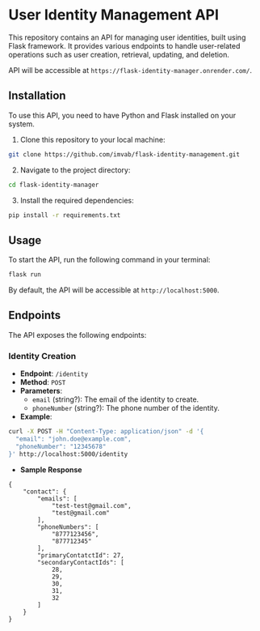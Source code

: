 # User Identity Management API

This repository contains an API for managing user identities, built using Flask framework. It provides various endpoints to handle user-related operations such as user creation, retrieval, updating, and deletion.

API will be accessible at `https://flask-identity-manager.onrender.com/`.

## Installation

To use this API, you need to have Python and Flask installed on your system.

1. Clone this repository to your local machine:

```bash
git clone https://github.com/imvab/flask-identity-management.git
```

2. Navigate to the project directory:

```bash
cd flask-identity-manager
```

3. Install the required dependencies:

```bash
pip install -r requirements.txt
```

## Usage

To start the API, run the following command in your terminal:

```bash
flask run
```

By default, the API will be accessible at `http://localhost:5000`.

## Endpoints

The API exposes the following endpoints:

### Identity Creation

- **Endpoint**: `/identity`
- **Method**: `POST`
- **Parameters**:
  - `email` (string?): The email of the identity to create.
  - `phoneNumber` (string?): The phone number of the identity.
- **Example**:

```bash
curl -X POST -H "Content-Type: application/json" -d '{
  "email": "john.doe@example.com",
  "phoneNumber": "12345678"
}' http://localhost:5000/identity
```
- **Sample Response**

```
{
    "contact": {
        "emails": [
            "test-test@gmail.com",
            "test@gmail.com"
        ],
        "phoneNumbers": [
            "8777123456",
            "877712345"
        ],
        "primaryContatctId": 27,
        "secondaryContactIds": [
            28,
            29,
            30,
            31,
            32
        ]
    }
}
```